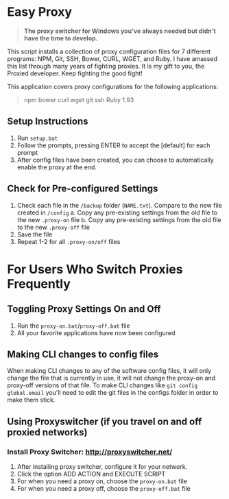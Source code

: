 # Easy Proxy
> **The proxy switcher for Windows you've always needed but didn't have the time to develop.**

This script installs a collection of proxy configuration files for 7 different programs: NPM, Git, SSH, Bower, CURL, WGET, and Ruby. I have amassed this list through many years of fighting proxies. It is my gift to you, the Proxied developer. Keep fighting the good fight!

This application covers proxy configurations for the following applications:

> npm
> bower
> curl
> wget
> git
> ssh
> Ruby 1.93

## Setup Instructions

1. Run `setup.bat`
2. Follow the prompts, pressing ENTER to accept the [default] for each prompt
3. After config files have been created, you can choose to automatically enable the proxy at the end.

## Check for Pre-configured Settings

1. Check each file in the `/backup` folder (`NAME.txt`). Compare to the new file created in `/config`
  a. Copy any pre-existing settings from the old file to the new `.proxy-on` file
  b. Copy any pre-existing settings from the old file to the new `.proxy-off` file
2. Save the file
3. Repeat 1-2 for all `.proxy-on/off` files

# For Users Who Switch Proxies Frequently

## Toggling Proxy Settings On and Off

1. Run the `proxy-on.bat`/`proxy-off.bat` file
2. All your favorite applications have now been configured

## Making CLI changes to config files

When making CLI changes to any of the software config files, it will only change the file that is currently in use, it will not change the proxy-on and proxy-off versions of that file. To make CLI changes like `git config global.email` you'll need to edit the git files in the configs folder in order to make them stick.


## Using Proxyswitcher (if you travel on and off proxied networks)

### Install Proxy Switcher: http://proxyswitcher.net/

1. After installing proxy switcher, configure it for your network.
2. Click the option ADD ACTION and EXECUTE SCRIPT
3. For when you need a proxy on, choose the `proxy-on.bat` file
4. For when you need a proxy off, choose the `proxy-off.bat` file

